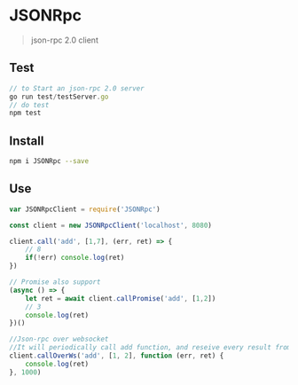 # JSONRpc

> json-rpc 2.0 client

## Test
```javascript
// to Start an json-rpc 2.0 server 
go run test/testServer.go
// do test
npm test
```

## Install
```bash
npm i JSONRpc --save
```

## Use
```javascript
var JSONRpcClient = require('JSONRpc')

const client = new JSONRpcClient('localhost', 8080)

client.call('add', [1,7], (err, ret) => {
    // 8
    if(!err) console.log(ret)
})

// Promise also support
(async () => {
    let ret = await client.callPromise('add', [1,2])
    // 3
    console.log(ret)
})()

//Json-rpc over websocket
//It will periodically call add function, and reseive every result from callback
client.callOverWs('add', [1, 2], function (err, ret) {
    console.log(ret)
}, 1000)
```
